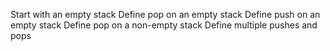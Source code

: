Start with an empty stack
Define pop on an empty stack
Define push on an empty stack
Define pop on a non-empty stack
Define multiple pushes and pops
